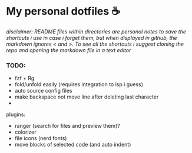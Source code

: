 # My personal dotfiles :coffee:

*disclaimer: README files within directories are personal notes to save the shortcuts i use in case i forget them, but when displayed in github, the markdown ignores \< and \>. To see all the shortcuts i suggest cloning the repo and opening the markdown file in a text editor*

### TODO:
- fzf + Rg 
- fold/unfold easily (requires integration to lsp i guess)
- auto source config files
- make backspace not move line after deleting last character
- 

plugins:
- ranger (search for files and preview them)?
- colorizer
- file icons (nerd fonts)
- move blocks of selected code (and auto indent)
